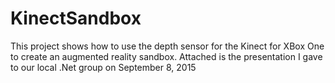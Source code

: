 # KinectSandbox
This project shows how to use the depth sensor for the Kinect for XBox One to create an augmented reality sandbox.
Attached is the presentation I gave to our local .Net group on September 8, 2015
